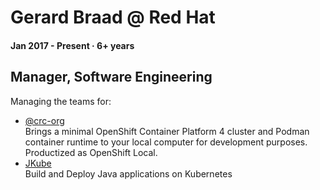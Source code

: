 # Gerard Braad @ Red Hat

#### Jan 2017 - Present · 6+ years

## Manager, Software Engineering

Managing the teams for:
  * [@crc-org](https://github.com/crc-org)  
    Brings a minimal OpenShift Container Platform 4 cluster and Podman container runtime to your local computer for development purposes. Productized as OpenShift Local.
  * [JKube](https://github.com/eclipse/jkube)  
    Build and Deploy Java applications on Kubernetes

